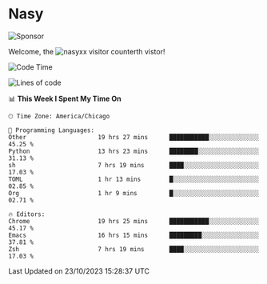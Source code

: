# Nasy

<!--
<p align="center">
<img height="200" src="https://github-readme-stats.vercel.app/api?username=nasyxx&count_private=true&show_icons=true&theme=dracula&include_all_commits=true"/>
<img height="200" src="https://github-readme-stats.vercel.app/api/top-langs/?username=nasyxx&theme=dracula&hide=html,jupyter+notebook&count_private=true&show_icons=true"/>
</p>

  
----------------
-->

![Sponsor](https://img.shields.io/static/v1.svg?label=Sponsor&message=%E2%9D%A4&logo=GitHub&style=flat&color=pink)
 
Welcome, the ![nasyxx visitor counter](https://count.getloli.com/get/@nasyxx?theme=rule34)th vistor!
 
<!--START_SECTION:waka-->
![Code Time](http://img.shields.io/badge/Code%20Time-3%2C854%20hrs%2017%20mins-blue)

![Lines of code](https://img.shields.io/badge/From%20Hello%20World%20I%27ve%20Written-6.3%20million%20lines%20of%20code-blue)

📊 **This Week I Spent My Time On** 

```text
🕑︎ Time Zone: America/Chicago

💬 Programming Languages: 
Other                    19 hrs 27 mins      ███████████░░░░░░░░░░░░░░   45.25 % 
Python                   13 hrs 23 mins      ████████░░░░░░░░░░░░░░░░░   31.13 % 
sh                       7 hrs 19 mins       ████░░░░░░░░░░░░░░░░░░░░░   17.03 % 
TOML                     1 hr 13 mins        █░░░░░░░░░░░░░░░░░░░░░░░░   02.85 % 
Org                      1 hr 9 mins         █░░░░░░░░░░░░░░░░░░░░░░░░   02.71 % 

🔥 Editors: 
Chrome                   19 hrs 25 mins      ███████████░░░░░░░░░░░░░░   45.17 % 
Emacs                    16 hrs 15 mins      █████████░░░░░░░░░░░░░░░░   37.81 % 
Zsh                      7 hrs 19 mins       ████░░░░░░░░░░░░░░░░░░░░░   17.03 % 
```


 Last Updated on 23/10/2023 15:28:37 UTC
<!--END_SECTION:waka-->

<!-- ![visitors](https://visitor-badge.laobi.icu/badge?page_id=nasyxx.nasyxx) -->
